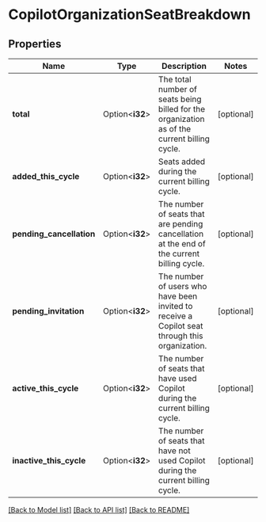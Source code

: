 # CopilotOrganizationSeatBreakdown

## Properties

Name | Type | Description | Notes
------------ | ------------- | ------------- | -------------
**total** | Option<**i32**> | The total number of seats being billed for the organization as of the current billing cycle. | [optional]
**added_this_cycle** | Option<**i32**> | Seats added during the current billing cycle. | [optional]
**pending_cancellation** | Option<**i32**> | The number of seats that are pending cancellation at the end of the current billing cycle. | [optional]
**pending_invitation** | Option<**i32**> | The number of users who have been invited to receive a Copilot seat through this organization. | [optional]
**active_this_cycle** | Option<**i32**> | The number of seats that have used Copilot during the current billing cycle. | [optional]
**inactive_this_cycle** | Option<**i32**> | The number of seats that have not used Copilot during the current billing cycle. | [optional]

[[Back to Model list]](../README.md#documentation-for-models) [[Back to API list]](../README.md#documentation-for-api-endpoints) [[Back to README]](../README.md)


